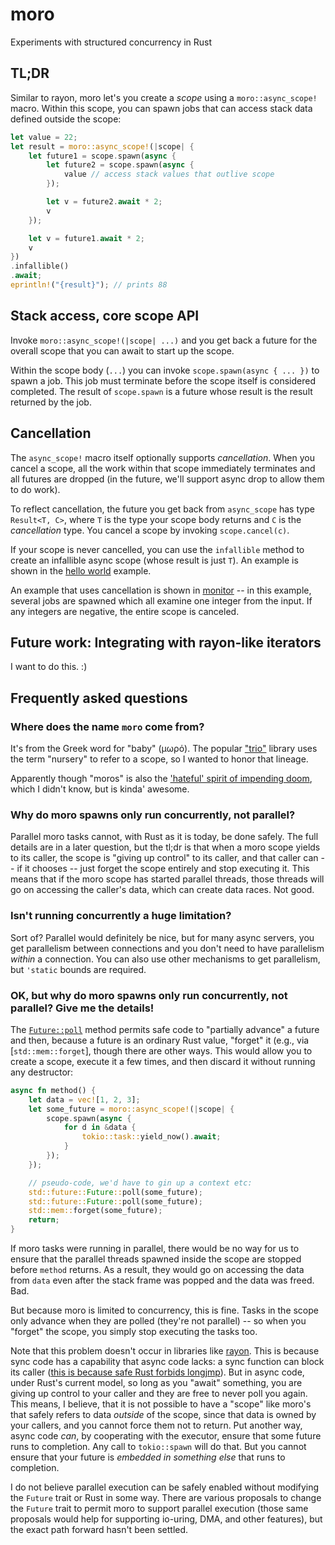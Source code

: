 # moro

Experiments with structured concurrency in Rust

## TL;DR

Similar to rayon, moro let's you create a *scope* using a `moro::async_scope!` macro.
Within this scope, you can spawn jobs that can access stack data defined outside the scope:

```rust
let value = 22;
let result = moro::async_scope!(|scope| {
    let future1 = scope.spawn(async {
        let future2 = scope.spawn(async {
            value // access stack values that outlive scope
        });

        let v = future2.await * 2;
        v
    });

    let v = future1.await * 2;
    v
})
.infallible()
.await;
eprintln!("{result}"); // prints 88
```

## Stack access, core scope API

Invoke `moro::async_scope!(|scope| ...)` and you get back a future
for the overall scope that you can await to start up the scope.

Within the scope body (`...`) you can invoke `scope.spawn(async { ... })` to spawn a job. 
This job must terminate before the scope itself is considered completed. 
The result of `scope.spawn` is a future whose result is the result returned by the job.

## Cancellation

The `async_scope!` macro itself optionally supports *cancellation*.
When you cancel a scope, all the work within that scope immediately
terminates and all futures are dropped (in the future, we'll support
async drop to allow them to do work). 

To reflect cancellation, the future you get back from `async_scope`
has type `Result<T, C>`, where `T` is the type your scope body returns
and `C` is the *cancellation* type. You cancel a scope by invoking
`scope.cancel(c)`.

If your scope is never cancelled, you can use the `infallible` method
to create an infallible async scope (whose result is just `T`).
An example is shown in the [hello world](examples/hello_world.rs) example.

An example that uses cancellation is shown in [monitor](examples/monitor.rs) --
in this example, several jobs are spawned which all examine one integer from
the input. If any integers are negative, the entire scope is canceled.

## Future work: Integrating with rayon-like iterators

I want to do this. :) 

## Frequently asked questions

### Where does the name `moro` come from?

It's from the Greek word for "baby" (μωρό). The popular ["trio"](https://trio.readthedocs.io/en/stable/) library uses the term "nursery" to refer to a scope, so I wanted to honor that lineage.

Apparently though "moros" is also the ['hateful' spirit of impending doom](https://en.wikipedia.org/wiki/Moros), which I didn't know, but is kinda' awesome.

### Why do moro spawns only run concurrently, not parallel?

Parallel moro tasks cannot, with Rust as it is today, be done safely. The full details are in a later question, but the tl;dr is that when a moro scope yields to its caller, the scope is "giving up control" to its caller, and that caller can -- if it chooses -- just forget the scope entirely and stop executing it. This means that if the moro scope has started parallel threads, those threads will go on accessing the caller's data, which can create data races. Not good.

### Isn't running concurrently a huge limitation?

Sort of? Parallel would definitely be nice, but for many async servers, you get parallelism between connections and you don't need to have parallelism *within* a connection. You can also use other mechanisms to get parallelism, but `'static` bounds are required.

### OK, but why do moro spawns only run concurrently, not parallel? Give me the details!

The [`Future::poll`](https://doc.rust-lang.org/std/future/trait.Future.html#tymethod.poll) method permits safe code to "partially advance" a future and then, because a future is an ordinary Rust value, "forget" it (e.g., via [`std::mem::forget`], though there are other ways. This would allow you to create a scope, execute it a few times, and then discard it without running any destructor:

```rust
async fn method() {
    let data = vec![1, 2, 3];
    let some_future = moro::async_scope!(|scope| {
        scope.spawn(async { 
            for d in &data {
                tokio::task::yield_now().await;
            }
        });
    });

    // pseudo-code, we'd have to gin up a context etc:
    std::future::Future::poll(some_future);
    std::future::Future::poll(some_future);
    std::mem::forget(some_future);
    return;
}
```

If moro tasks were running in parallel, there would be no way for us to ensure that the parallel threads spawned inside the scope are stopped before `method` returns. As a result, they would go on accessing the data from `data` even after the stack frame was popped and the data was freed. Bad.

But because moro is limited to concurrency, this is fine. Tasks in the scope only advance when they are polled (they're not parallel) -- so when you "forget" the scope, you simply stop executing the tasks too.

Note that this problem doesn't occur in libraries like [rayon](https://crates.io/crates/rayon). This is because sync code has a capability that async code lacks: a sync function can block its caller ([this is because safe Rust forbids longjmp](http://smallcultfollowing.com/babysteps/blog/2016/10/02/observational-equivalence-and-unsafe-code/)). But in async code, under Rust's current model, so long as you "await" something, you are giving up control to your caller and they are free to never poll you again. This means, I believe, that it is not possible to have a "scope" like moro's that safely refers to data *outside* of the scope, since that data is owned by your callers, and you cannot force them not to return. Put another way, async code *can*, by cooperating with the executor, ensure that some future runs to completion. Any call to `tokio::spawn` will do that. But you cannot ensure that your future is *embedded in something else* that runs to completion.

I do not believe parallel execution can be safely enabled without modifying the `Future` trait or Rust in some way. There are various proposals to change the `Future` trait to permit moro to support parallel execution (those same proposals would help for supporting io-uring, DMA, and other features), but the exact path forward hasn't been settled.


